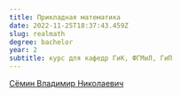 ```yaml
---
title: Прикладная математика
date: 2022-11-25T18:37:43.459Z
slug: realmath
degree: bachelor
year: 2
subtitle: курс для кафедр ГиК, ФГМиЛ, ГиП
---
```


[Сёмин Владимир Николаевич](/people/semin)
